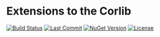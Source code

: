 # Extensions to the Corlib
[![Build Status](https://img.shields.io/github/actions/workflow/status/Hawkynt/C--FrameworkExtensions/dotnet.yml?branch=master "Build Status")](https://github.com/Hawkynt/C--FrameworkExtensions/actions)
[![Last Commit](https://img.shields.io/github/last-commit/Hawkynt/C--FrameworkExtensions?branch=master)](https://github.com/Hawkynt/C--FrameworkExtensions/commits/master/Corlib.Extensions)
[![NuGet Version](https://img.shields.io/nuget/v/FrameworkExtensions.Corlib)](https://www.nuget.org/packages/FrameworkExtensions.Corlib/)
[![License](https://img.shields.io/badge/License-LGPL_3.0-blue)](https://licenses.nuget.org/LGPL-3.0-or-later)